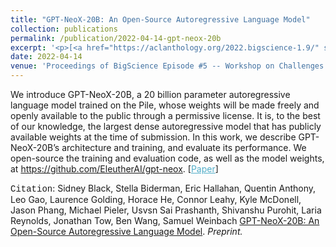 ```yaml
---
title: "GPT-NeoX-20B: An Open-Source Autoregressive Language Model"
collection: publications
permalink: /publication/2022-04-14-gpt-neox-20b
excerpt: '<p>[<a href="https://aclanthology.org/2022.bigscience-1.9/" style="color:#51ADC8;">Paper</a>] - <a href="/publication/2022-04-14-gpt-neox-20b" style="color:#51ADC8;">Abstract</a><br /><span style="font-family:Courier New">Citation</span>: Sidney Black, Stella Biderman, Eric Hallahan, Quentin Anthony, Leo Gao, Laurence Golding, Horace He, Connor Leahy, Kyle McDonell, Jason Phang, Michael Pieler, Usvsn Sai Prashanth, Shivanshu Purohit, Laria Reynolds, Jonathan Tow, Ben Wang, Samuel Weinbach <u>GPT-NeoX-20B: An Open-Source Autoregressive Language Model</u>. <i>Preprint.</i></p>'
date: 2022-04-14
venue: 'Proceedings of BigScience Episode #5 -- Workshop on Challenges & Perspectives in Creating Large Language Models'
---
```


We introduce GPT-NeoX-20B, a 20 billion parameter autoregressive language model trained on the Pile, whose weights will be made freely and openly available to the public through a permissive license. It is, to the best of our knowledge, the largest dense autoregressive model that has publicly available weights at the time of submission. In this work, we describe GPT-NeoX-20B’s architecture and training, and evaluate its performance. We open-source the training and evaluation code, as well as the model weights, at https://github.com/EleutherAI/gpt-neox.
[<a href="https://aclanthology.org/2022.bigscience-1.9/" style="color:#51ADC8;">Paper</a>]

<span style="font-family:Courier New">Citation</span>: Sidney Black, Stella Biderman, Eric Hallahan, Quentin Anthony, Leo Gao, Laurence Golding, Horace He, Connor Leahy, Kyle McDonell, Jason Phang, Michael Pieler, Usvsn Sai Prashanth, Shivanshu Purohit, Laria Reynolds, Jonathan Tow, Ben Wang, Samuel Weinbach <u>GPT-NeoX-20B: An Open-Source Autoregressive Language Model</u>. <i>Preprint.</i> 